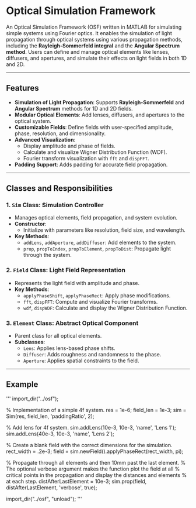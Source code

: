# Optical Simulation Framework

An Optical Simulation Framework (OSF) written in MATLAB for simulating simple systems using Fourier optics. It enables the simulation of light propagation through optical systems using various propagation methods, including the **Rayleigh-Sommerfeld integral** and the **Angular Spectrum method**. Users can define and manage optical elements like lenses, diffusers, and apertures, and simulate their effects on light fields in both 1D and 2D.

---
## Features
- **Simulation of Light Propagation**: Supports **Rayleigh-Sommerfeld** and **Angular Spectrum** methods for 1D and 2D fields.
- **Modular Optical Elements**: Add lenses, diffusers, and apertures to the optical system.
- **Customizable Fields**: Define fields with user-specified amplitude, phase, resolution, and dimensionality.
- **Advanced Visualization**:
  - Display amplitude and phase of fields.
  - Calculate and visualize Wigner Distribution Function (WDF).
  - Fourier transform visualization with `fft` and `dispFFT`.
- **Padding Support**: Adds padding for accurate field propagation.

---
## Classes and Responsibilities

### 1. **`Sim` Class**: Simulation Controller
- Manages optical elements, field propagation, and system evolution.
- **Constructor**:
  - Initialize with parameters like resolution, field size, and wavelength.
- **Key Methods**:
  - `addLens`, `addAperture`, `addDiffuser`: Add elements to the system.
  - `prop`, `propToIndex`, `propToElement`, `propToDist`: Propagate light through the system.

### 2. **`Field` Class**: Light Field Representation
- Represents the light field with amplitude and phase.
- **Key Methods**:
  - `applyPhaseShift`, `applyPhaseRect`: Apply phase modifications.
  - `fft`, `dispFFT`: Compute and visualize Fourier transforms.
  - `wdf`, `dispWDF`: Calculate and display the Wigner Distribution Function.

### 3. **`Element` Class**: Abstract Optical Component
- Parent class for all optical elements.
- **Subclasses**:
  - `Lens`: Applies lens-based phase shifts.
  - `Diffuser`: Adds roughness and randomness to the phase.
  - `Aperture`: Applies spatial constraints to the field.

---
## Example
'''
import_dir("../osf");

% Implementation of a simple 4f system.
res = 1e-6; field_len = 1e-3;
sim = Sim(res, field_len, 'paddingRatio', 2);

% Add lens for 4f system.
sim.addLens(10e-3, 10e-3, 'name', 'Lens 1');
sim.addLens(40e-3, 10e-3, 'name', 'Lens 2');

% Create a blank field with the correct dimensions for the simulation.
rect_width = .2e-3;
field = sim.newField().applyPhaseRect(rect_width, pi);

% Propagate through all elements and then 10mm past the last element.
% The optional verbose argument makes the function plot the field at all
% critical points in the propagation and display the distances and elements
% at each step.
distAfterLastElement = 10e-3;
sim.prop(field, distAfterLastElement, 'verbose', true);

import_dir("../osf", "unload");
'''

